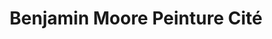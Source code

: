 ---
title: "Benjamin Moore Peinture Cité"
url: /montreal/benjamin-moore-peinture-cite/
shop: hardware
---